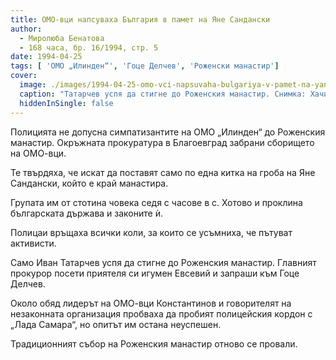```yaml
---
title: ОМО-вци напсуваха България в памет на Яне Сандански
author: 
  - Миролюба Бенатова
  - 168 часа, бр. 16/1994, стр. 5
date: 1994-04-25
tags: [ 'ОМО „Илинден“', 'Гоце Делчев', 'Роженски манастир']
cover:
  image: ./images/1994-04-25-omo-vci-napsuvaha-bulgariya-v-pamet-na-yane-sandanski/cover.webp
  caption: "Татарчев успя да стигне до Роженския манастир. Снимка: Хачик Румян"
  hiddenInSingle: false
---
```


Полицията не допусна симпатизантите на ОМО „Илинден“ до
Роженския манастир. Окръжната прокуратура в Благоевград
забрани сборището на ОМО-вци.

Те твърдяха, че искат да поставят само по една китка на
гроба на Яне Сандански, който е край манастира.

Групата им от стотина човека седя с часове в с. Хотово и
проклина българската държава и законите ѝ.

Полицаи връщаха всички коли, за които се усъмниха, че
пътуват активисти.

Само Иван Татарчев успя да стигне до Роженския манастир.
Главният прокурор посети приятеля си игумен Евсевий и
запраши към Гоце Делчев.

Около обяд лидерът на ОМО-вци Константинов и говорителят
на незаконната организация пробваха да пробият полицейския
кордон с „Лада Самара“, но опитът им остана неуспешен.

Традиционният събор на Роженския манастир отново се провали.
